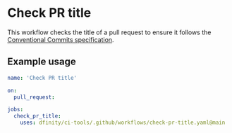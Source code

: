 # Check PR title

This workflow checks the title of a pull request to ensure it follows the [Conventional Commits specification](https://www.conventionalcommits.org/en/v1.0.0/).

## Example usage

```yaml
name: 'Check PR title'

on:
  pull_request:

jobs:
  check_pr_title:
    uses: dfinity/ci-tools/.github/workflows/check-pr-title.yaml@main
```
